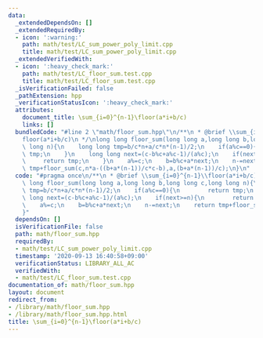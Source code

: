 ```yaml
---
data:
  _extendedDependsOn: []
  _extendedRequiredBy:
  - icon: ':warning:'
    path: math/test/LC_sum_power_poly_limit.cpp
    title: math/test/LC_sum_power_poly_limit.cpp
  _extendedVerifiedWith:
  - icon: ':heavy_check_mark:'
    path: math/test/LC_floor_sum.test.cpp
    title: math/test/LC_floor_sum.test.cpp
  _isVerificationFailed: false
  _pathExtension: hpp
  _verificationStatusIcon: ':heavy_check_mark:'
  attributes:
    document_title: \sum_{i=0}^{n-1}\floor(a*i+b/c)
    links: []
  bundledCode: "#line 2 \"math/floor_sum.hpp\"\n/**\n * @brief \\sum_{i=0}^{n-1}\\\
    floor(a*i+b/c)\n */\nlong long floor_sum(long long a,long long b,long long c,long\
    \ long n){\n    long long tmp=b/c*n+a/c*n*(n-1)/2;\n    if(a%c==0){\n        return\
    \ tmp;\n    }\n    long long next=(c-b%c+a%c-1)/(a%c);\n    if(next>=n){\n   \
    \     return tmp;\n    }\n    a%=c;\n    b=b%c+a*next;\n    n-=next;\n    return\
    \ tmp+floor_sum(c,n*a-((b+a*(n-1))/c*c-b),a,(b+a*(n-1))/c);\n}\n"
  code: "#pragma once\n/**\n * @brief \\sum_{i=0}^{n-1}\\floor(a*i+b/c)\n */\nlong\
    \ long floor_sum(long long a,long long b,long long c,long long n){\n    long long\
    \ tmp=b/c*n+a/c*n*(n-1)/2;\n    if(a%c==0){\n        return tmp;\n    }\n    long\
    \ long next=(c-b%c+a%c-1)/(a%c);\n    if(next>=n){\n        return tmp;\n    }\n\
    \    a%=c;\n    b=b%c+a*next;\n    n-=next;\n    return tmp+floor_sum(c,n*a-((b+a*(n-1))/c*c-b),a,(b+a*(n-1))/c);\n\
    }"
  dependsOn: []
  isVerificationFile: false
  path: math/floor_sum.hpp
  requiredBy:
  - math/test/LC_sum_power_poly_limit.cpp
  timestamp: '2020-09-13 16:40:58+09:00'
  verificationStatus: LIBRARY_ALL_AC
  verifiedWith:
  - math/test/LC_floor_sum.test.cpp
documentation_of: math/floor_sum.hpp
layout: document
redirect_from:
- /library/math/floor_sum.hpp
- /library/math/floor_sum.hpp.html
title: \sum_{i=0}^{n-1}\floor(a*i+b/c)
---
```

